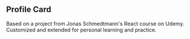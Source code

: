 ## Profile Card

Based on a project from Jonas Schmedtmann's React course on Udemy.  
Customized and extended for personal learning and practice.
